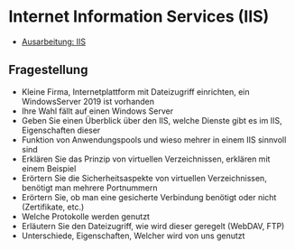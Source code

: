 # Internet Information Services (IIS)

- [Ausarbeitung: IIS](./IIS.pdf)

## Fragestellung

* Kleine Firma, Internetplattform mit Dateizugriff einrichten, ein WindowsServer 2019 ist vorhanden
* Ihre Wahl fällt auf einen Windows Server
* Geben Sie einen Überblick über den IIS, welche Dienste gibt es im IIS, Eigenschaften dieser
* Funktion von Anwendungspools und wieso mehrer in einem IIS sinnvoll sind
* Erklären Sie das Prinzip von virtuellen Verzeichnissen, erklären mit einem Beispiel
* Erörtern Sie die Sicherheitsaspekte von virtuellen Verzeichnissen, benötigt man mehrere Portnummern
* Erörtern Sie, ob man eine gesicherte Verbindung benötigt oder nicht (Zertifikate, etc.)
* Welche Protokolle werden genutzt
* Erläutern Sie den Dateizugriff, wie wird dieser geregelt (WebDAV, FTP)
* Unterschiede, Eigenschaften, Welcher wird von uns genutzt